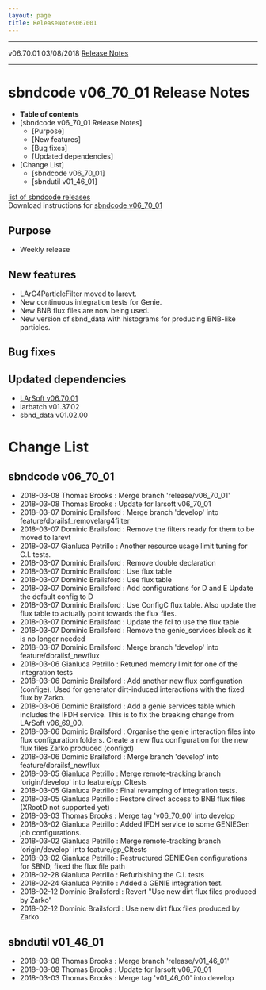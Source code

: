 ```yaml
---
layout: page
title: ReleaseNotes067001
---
```


  ----------- ------------ -- -- ------------------------------------------------------
  v06.70.01   03/08/2018         [Release Notes](ReleaseNotes067001.html)
  ----------- ------------ -- -- ------------------------------------------------------



sbndcode v06\_70\_01 Release Notes
======================================================================================

-   **Table of contents**
-   [sbndcode v06\_70\_01 Release
    Notes]
    -   [Purpose]
    -   [New features]
    -   [Bug fixes]
    -   [Updated dependencies]
-   [Change List]
    -   [sbndcode v06\_70\_01]
    -   [sbndutil v01\_46\_01]

[list of sbndcode
releases](List_of_SBND_code_releases.html)\
Download instructions for [sbndcode
v06\_70\_01](http://scisoft.fnal.gov/scisoft/bundles/sbnd/v06_70_01/sbndcode-v06_70_01.html)



Purpose
----------------------------------

-   Weekly release



New features
--------------------------------------------

-   LArG4ParticleFilter moved to larevt.
-   New continuous integration tests for Genie.
-   New BNB flux files are now being used.
-   New version of sbnd\_data with histograms for producing BNB-like
    particles.



Bug fixes
--------------------------------------



Updated dependencies
------------------------------------------------------------

-   [LArSoft
    v06.70.01](https://cdcvs.fnal.gov/redmine/projects/larsoft/wiki/ReleaseNotes067001)
-   larbatch v01.37.02
-   sbnd\_data v01.02.00



Change List
==========================================



sbndcode v06\_70\_01
----------------------------------------------------------

-   2018-03-08 Thomas Brooks : Merge branch \'release/v06\_70\_01\'
-   2018-03-08 Thomas Brooks : Update for larsoft v06\_70\_01
-   2018-03-07 Dominic Brailsford : Merge branch \'develop\' into
    feature/dbrailsf\_removelarg4filter
-   2018-03-07 Dominic Brailsford : Remove the filters ready for them to
    be moved to larevt
-   2018-03-07 Gianluca Petrillo : Another resource usage limit tuning
    for C.I. tests.
-   2018-03-07 Dominic Brailsford : Remove double declaration
-   2018-03-07 Dominic Brailsford : Use flux table
-   2018-03-07 Dominic Brailsford : Use flux table
-   2018-03-07 Dominic Brailsford : Add configurations for D and E
    Update the default config to D
-   2018-03-07 Dominic Brailsford : Use ConfigC flux table. Also update
    the flux table to actually point towards the flux files.
-   2018-03-07 Dominic Brailsford : Update the fcl to use the flux table
-   2018-03-07 Dominic Brailsford : Remove the genie\_services block as
    it is no longer needed
-   2018-03-07 Dominic Brailsford : Merge branch \'develop\' into
    feature/dbrailsf\_newflux
-   2018-03-06 Gianluca Petrillo : Retuned memory limit for one of the
    integration tests
-   2018-03-06 Dominic Brailsford : Add another new flux configuration
    (confige). Used for generator dirt-induced interactions with the
    fixed flux by Zarko.
-   2018-03-06 Dominic Brailsford : Add a genie services table which
    includes the IFDH service. This is to fix the breaking change from
    LArSoft v06\_69\_00.
-   2018-03-06 Dominic Brailsford : Organise the genie interaction files
    into flux configuration folders. Create a new flux configuration for
    the new flux files Zarko produced (configd)
-   2018-03-06 Dominic Brailsford : Merge branch \'develop\' into
    feature/dbrailsf\_newflux
-   2018-03-05 Gianluca Petrillo : Merge remote-tracking branch
    \'origin/develop\' into feature/gp\_CItests
-   2018-03-05 Gianluca Petrillo : Final revamping of integration tests.
-   2018-03-05 Gianluca Petrillo : Restore direct access to BNB flux
    files (XRootD not supported yet)
-   2018-03-03 Thomas Brooks : Merge tag \'v06\_70\_00\' into develop
-   2018-03-02 Gianluca Petrillo : Added IFDH service to some GENIEGen
    job configurations.
-   2018-03-02 Gianluca Petrillo : Merge remote-tracking branch
    \'origin/develop\' into feature/gp\_CItests
-   2018-03-02 Gianluca Petrillo : Restructured GENIEGen configurations
    for SBND, fixed the flux file path
-   2018-02-28 Gianluca Petrillo : Refurbishing the C.I. tests
-   2018-02-24 Gianluca Petrillo : Added a GENIE integration test.
-   2018-02-12 Dominic Brailsford : Revert \"Use new dirt flux files
    produced by Zarko\"
-   2018-02-12 Dominic Brailsford : Use new dirt flux files produced by
    Zarko



sbndutil v01\_46\_01
----------------------------------------------------------

-   2018-03-08 Thomas Brooks : Merge branch \'release/v01\_46\_01\'
-   2018-03-08 Thomas Brooks : Update for larsoft v06\_70\_01
-   2018-03-03 Thomas Brooks : Merge tag \'v01\_46\_00\' into develop
